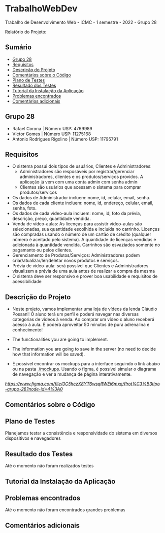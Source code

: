 # TrabalhoWebDev
Trabalho de Desenvolvimento Web - ICMC - 1 semestre - 2022 - Grupo 28



Relatório do Projeto:

## Sumário
* [Grupo 28](#grupo-28)
* [Requisitos](#requisitos)
* [Descrição do Projeto](#descrição-do-projeto)
* [Comentários sobre o Código](#comentários-sobre-o-código)
* [Plano de Testes](#plano-de-testes)
* [Resultado dos Testes](#resultado-dos-testes)
* [Tutorial da Instalação da Aplicação](#tutorial-da-instalação-da-aplicação)
* [Problemas encontrados](#problemas-encontrados)
* [Comentários adicionais](#comentários-adicionais)  

## Grupo 28
 - Rafael Corona  |  Número USP: 4769989
 - Victor Gomes |  Número USP: 11275168
 - Antonio Rodrigues Rigolino | Número USP: 11795791


## Requisitos
- O sistema possui dois tipos de usuários, Clientes e Administradores:  
     - Administradores são resposáveis por registrar/gerenciar administradores, clientes e os produtos/serviços providos. A aplicação já vem com uma conta admin com senha admin  
     - Clientes são usuários que acessam o sistema para comprar produtos/serviços 
- Os dados de Administrador incluem: nome, id, celular, email, senha. 
- Os dados de cada cliente incluem: nome, id, endereço, celular, email, senha, foto.  
- Os dados de cada vídeo-aula incluem: nome, id, foto da prévia, descrição, preço, quantidade vendida.
- Venda de vídeo-aulas: As licenças para assistir video-aulas são selecionadas, sua quantidade escolhida e incluída no carrinho. Licenças são compradas usando o número de um cartão de crédito (qualquer número é aceitado pelo sistema). A quantidade de licenças vendidas é adicionada à quantidade vendida. Carrinhos são esvaziados somente no pagamanto ou pelos clientes. 
- Gerenciamento de Produtos/Serviços: Administradores podem criar/atualizar/ler/deletar novos produtos e serviços.
- Prévia de video-aula: será possível que Clientes e Administradores visualizem a prévia de uma aula antes de realizar a compra da mesma
- O sistema deve ser responsivo e prover boa usabilidade e requisitos de acessibilidade

## Descrição do Projeto
- Neste projeto, vamos implementar uma loja de vídeos da lenda Cláudio Possani! O aluno terá um perfil e poderá navegar nas diversas categorias de vídeos à venda.
 Ao comprar um vídeo o aluno receberá acesso à aula. E poderá aproveitar 50 minutos de pura adrenalina e conhecimento!

- The functionalities you are going to implement.  

- The information you are going to save in the server (no need to decide how that information will be saved).  
- É possível encontrar os mockups para a interface seguindo o link abaixo ou na pasta [./mockups](../blob/master/LICENSE). Usando o figma, é possível simular o diagrama de navegação e ver a mudança de página interativamente.  
 
 *https://www.figma.com/file/0C5hczX8YT6wsqRWEi6mxq/Prot%C3%B3tipo-grupo-28?node-id=4%3A0*
 
## Comentários sobre o Código
## Plano de Testes   
Planejamos testar a consistência e responsividade do sistema em diversos dispositivos e navegadores
## Resultado dos Testes  
Até o momento não foram realizados testes
## Tutorial da Instalação da Aplicação  
## Problemas encontrados  
Até o momento não foram encontrados grandes problemas
## Comentários adicionais  
